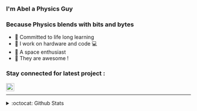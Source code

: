 ### I'm Abel a Physics Guy

### Because Physics blends with bits and bytes

- 🍭 Committed to life long learning
- 🗽 I work on hardware and code 💻
- 🚀 A space enthusiast 
- 🎹 They are awesome !


### Stay connected for latest project :

[<img align="left" alt="Abel | LinkedIn" width="22px" src="https://cdn.jsdelivr.net/npm/simple-icons@v3/icons/linkedin.svg" />][linkedin]

<br />

--- 

<details>
  <summary>:octocat: Github Stats</summary>

  <img align="left" alt="CasCard Github Stats" src="https://github-readme-stats.codestackr.vercel.app/api?username=CasCard&show_icons=true&theme=dracula" />

</details>

[website]: https://innovaim.in
[linkedin]: https://linkedin.com/in/abelcdixon